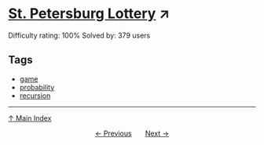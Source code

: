 # [St. Petersburg Lottery](https://projecteuler.net/problem=499) ↗️

Difficulty rating: 100%
Solved by: 379 users
## Tags

- [game](../tags/game.md)
- [probability](../tags/probability.md)
- [recursion](../tags/recursion.md)



---

[↑ Main Index](../README.md)


<div align=center><a href='498.md'>← Previous</a> &nbsp;&nbsp; &nbsp;&nbsp;  <a href='500.md'>Next →</a></div>
